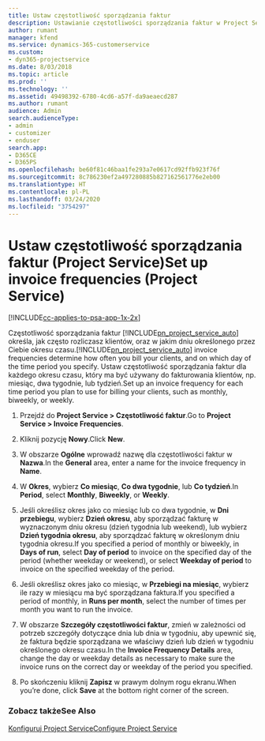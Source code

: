 ```yaml
---
title: Ustaw częstotliwość sporządzania faktur
description: Ustawianie częstotliwości sporządzania faktur w Project Service
author: rumant
manager: kfend
ms.service: dynamics-365-customerservice
ms.custom:
- dyn365-projectservice
ms.date: 8/03/2018
ms.topic: article
ms.prod: ''
ms.technology: ''
ms.assetid: 49498392-6780-4cd6-a57f-da9aeaecd287
ms.author: rumant
audience: Admin
search.audienceType:
- admin
- customizer
- enduser
search.app:
- D365CE
- D365PS
ms.openlocfilehash: be60f81c46baa1fe293a7e0617cd92ffb923f76f
ms.sourcegitcommit: 8c786230ef2a497280885b827162561776e2eb00
ms.translationtype: HT
ms.contentlocale: pl-PL
ms.lasthandoff: 03/24/2020
ms.locfileid: "3754297"
---
```

# <a name="set-up-invoice-frequencies-project-service"></a><span data-ttu-id="cc95f-103">Ustaw częstotliwość sporządzania faktur (Project Service)</span><span class="sxs-lookup"><span data-stu-id="cc95f-103">Set up invoice frequencies (Project Service)</span></span>

[!INCLUDE[cc-applies-to-psa-app-1x-2x](../includes/cc-applies-to-psa-app-1x-2x.md)]

<span data-ttu-id="cc95f-104">Częstotliwość sporządzania faktur [!INCLUDE[pn_project_service_auto](../includes/pn-project-service-auto.md)] określa, jak często rozliczasz klientów, oraz w jakim dniu określonego przez Ciebie okresu czasu.</span><span class="sxs-lookup"><span data-stu-id="cc95f-104">[!INCLUDE[pn_project_service_auto](../includes/pn-project-service-auto.md)] invoice frequencies determine how often you bill your clients, and on which day of the time period you specify.</span></span> <span data-ttu-id="cc95f-105">Ustaw częstotliwość sporządzania faktur dla każdego okresu czasu, który ma być używany do fakturowania klientów, np. miesiąc, dwa tygodnie, lub tydzień.</span><span class="sxs-lookup"><span data-stu-id="cc95f-105">Set up an invoice frequency for each time period you plan to use for billing your clients, such as monthly, biweekly, or weekly.</span></span>  
  
1.  <span data-ttu-id="cc95f-106">Przejdź do **Project Service > Częstotliwość faktur**.</span><span class="sxs-lookup"><span data-stu-id="cc95f-106">Go to **Project Service > Invoice Frequencies**.</span></span>  
  
2.  <span data-ttu-id="cc95f-107">Kliknij pozycję **Nowy**.</span><span class="sxs-lookup"><span data-stu-id="cc95f-107">Click **New**.</span></span>  
  
3.  <span data-ttu-id="cc95f-108">W obszarze **Ogólne** wprowadź nazwę dla częstotliwości faktur w **Nazwa**.</span><span class="sxs-lookup"><span data-stu-id="cc95f-108">In the **General** area, enter a name for the invoice frequency in **Name**.</span></span>  
  
4.  <span data-ttu-id="cc95f-109">W **Okres**, wybierz **Co miesiąc**, **Co dwa tygodnie**, lub **Co tydzień**.</span><span class="sxs-lookup"><span data-stu-id="cc95f-109">In **Period**, select **Monthly**, **Biweekly**, or **Weekly**.</span></span>  
  
5.  <span data-ttu-id="cc95f-110">Jeśli określisz okres jako co miesiąc lub co dwa tygodnie, w **Dni przebiegu**, wybierz **Dzień okresu**, aby sporządzać fakturę w wyznaczonym dniu okresu (dzień tygodnia lub weekend), lub wybierz **Dzień tygodnia okresu**, aby sporządzać fakturę w określonym dniu tygodnia okresu.</span><span class="sxs-lookup"><span data-stu-id="cc95f-110">If you specified a period of monthly or biweekly, in **Days of run**, select **Day of period** to invoice on the specified day of the period (whether weekday or weekend), or select **Weekday of period** to invoice on the specified weekday of the period.</span></span>  
  
6.  <span data-ttu-id="cc95f-111">Jeśli określisz okres jako co miesiąc, w **Przebiegi na miesiąc**, wybierz ile razy w miesiącu ma być sporządzana faktura.</span><span class="sxs-lookup"><span data-stu-id="cc95f-111">If you specified a period of monthly, in **Runs per month**, select the number of times per month you want to run the invoice.</span></span>  
  
7.  <span data-ttu-id="cc95f-112">W obszarze **Szczegóły częstotliwości faktur**, zmień w zależności od potrzeb szczegóły dotyczące dnia lub dnia w tygodniu, aby upewnić się, że faktura będzie sporządzana we właściwy dzień lub dzień w tygodniu określonego okresu czasu.</span><span class="sxs-lookup"><span data-stu-id="cc95f-112">In the **Invoice Frequency Details** area, change the day or weekday details as necessary to make sure the invoice runs on the correct day or weekday of the period you specified.</span></span>  
  
8.  <span data-ttu-id="cc95f-113">Po skończeniu kliknij **Zapisz** w prawym dolnym rogu ekranu.</span><span class="sxs-lookup"><span data-stu-id="cc95f-113">When you’re done, click **Save** at the bottom right corner of the screen.</span></span>  
  
### <a name="see-also"></a><span data-ttu-id="cc95f-114">Zobacz także</span><span class="sxs-lookup"><span data-stu-id="cc95f-114">See Also</span></span>  
 [<span data-ttu-id="cc95f-115">Konfiguruj Project Service</span><span class="sxs-lookup"><span data-stu-id="cc95f-115">Configure Project Service</span></span>](../project-service/configure.md)
